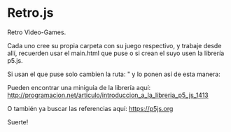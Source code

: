 # Retro.js
Retro Video-Games.
  
  
  
  
  Cada uno cree su propia carpeta con su juego respectivo, y trabaje desde allí, recuerden usar el main.html que puse o si crean el suyo     usen la librería p5.js.
  
  
  
  
  Si usan el que puse solo cambien la ruta: "<script src="pacman/pacman.js"></script> y lo ponen así de esta manera:                                                                                                                                                                            
  
  <script src="carpeta/nombre-archivo"></script>




Pueden encontrar una miniguía de la librería aquí: http://programacion.net/articulo/introduccion_a_la_libreria_p5_js_1413




O también ya buscar las referencias aquí: https://p5js.org


Suerte!
